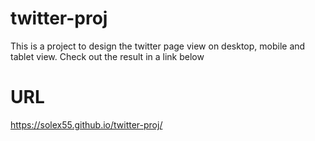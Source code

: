 # twitter-proj
This is a project to design the twitter page view on desktop, mobile and tablet view. Check out the result in a link below

# URL
https://solex55.github.io/twitter-proj/
